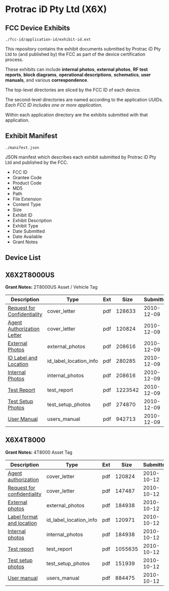 # Protrac iD Pty Ltd (X6X)
## FCC Device Exhibits

```
./fcc-id/application-id/exhibit-id.ext
```

This repository contains the exhibit documents submitted by Protrac iD Pty Ltd to (and published by) the FCC as part of the device certification process.

These exhibits can include **internal photos**, **external photos**, **RF test reports**, **block diagrams**, **operational descriptions**, **schematics**, **user manuals**, and various **correspondence**.

The top-level directories are sliced by the FCC ID of each device.

The second-level directories are named according to the application UUIDs. *Each FCC ID includes one or more application.*

Within each application directory are the exhibits submitted with that application. 

## Exhibit Manifest

```
./manifest.json
```

JSON manifest which describes each exhibit submitted by Protrac iD Pty Ltd and published by the FCC.

- FCC ID
- Grantee Code
- Product Code
- MD5
- Path
- File Extension
- Content Type
- Size
- Exhibit ID
- Exhibit Description
- Exhibit Type
- Date Submitted
- Date Available
- Grant Notes

## Device List
## X6X2T8000US
**Grant Notes:** 2T8000US Asset / Vehicle Tag

| Description | Type | Ext | Size | Submitted | Available |
| ----------- | ---- | --- | ---- | --------- | --------- |
| [Request for Confidentiality](X6X2T8000US/dd06f667e4651661f97502b0a86ba839/1388102.pdf) | cover_letter | pdf | 128633 | 2010-12-09 | 2010-12-09 |
| [Agent Authorization Letter](X6X2T8000US/dd06f667e4651661f97502b0a86ba839/1357567.pdf) | cover_letter | pdf | 120824 | 2010-12-09 | 2010-12-09 |
| [External Photos](X6X2T8000US/dd06f667e4651661f97502b0a86ba839/1388104.pdf) | external_photos | pdf | 208616 | 2010-12-09 | 2010-12-09 |
| [ID Label and Location](X6X2T8000US/dd06f667e4651661f97502b0a86ba839/1388106.pdf) | id_label_location_info | pdf | 280285 | 2010-12-09 | 2010-12-09 |
| [Internal Photos](X6X2T8000US/dd06f667e4651661f97502b0a86ba839/1388104.pdf) | internal_photos | pdf | 208616 | 2010-12-09 | 2010-12-09 |
| [Test Report](X6X2T8000US/dd06f667e4651661f97502b0a86ba839/1388107.pdf) | test_report | pdf | 1223542 | 2010-12-09 | 2010-12-09 |
| [Test Setup Photos](X6X2T8000US/dd06f667e4651661f97502b0a86ba839/1388108.pdf) | test_setup_photos | pdf | 274870 | 2010-12-09 | 2010-12-09 |
| [User Manual](X6X2T8000US/dd06f667e4651661f97502b0a86ba839/1388109.pdf) | users_manual | pdf | 942713 | 2010-12-09 | 2010-12-09 |
## X6X4T8000
**Grant Notes:** 4T8000 Asset Tag

| Description | Type | Ext | Size | Submitted | Available |
| ----------- | ---- | --- | ---- | --------- | --------- |
| [Agent authorization](X6X4T8000/d23cfc47613e092ff15ba683a0d2805c/1357567.pdf) | cover_letter | pdf | 120824 | 2010-10-12 | 2010-10-12 |
| [Request for confidentiality](X6X4T8000/d23cfc47613e092ff15ba683a0d2805c/1357568.pdf) | cover_letter | pdf | 147487 | 2010-10-12 | 2010-10-12 |
| [External photos](X6X4T8000/d23cfc47613e092ff15ba683a0d2805c/1357566.pdf) | external_photos | pdf | 184938 | 2010-10-12 | 2010-10-12 |
| [Label format and location](X6X4T8000/d23cfc47613e092ff15ba683a0d2805c/1357571.pdf) | id_label_location_info | pdf | 120971 | 2010-10-12 | 2010-10-12 |
| [Internal photos](X6X4T8000/d23cfc47613e092ff15ba683a0d2805c/1357566.pdf) | internal_photos | pdf | 184938 | 2010-10-12 | 2010-10-12 |
| [Test report](X6X4T8000/d23cfc47613e092ff15ba683a0d2805c/1357565.pdf) | test_report | pdf | 1055635 | 2010-10-12 | 2010-10-12 |
| [Test setup photos](X6X4T8000/d23cfc47613e092ff15ba683a0d2805c/1357572.pdf) | test_setup_photos | pdf | 151939 | 2010-10-12 | 2010-10-12 |
| [User manual](X6X4T8000/d23cfc47613e092ff15ba683a0d2805c/1357569.pdf) | users_manual | pdf | 884475 | 2010-10-12 | 2010-10-12 |
